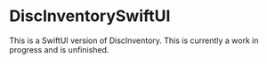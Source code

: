 # DiscInventorySwiftUI
This is a SwiftUI version of DiscInventory. This is currently a work in progress and is unfinished.
